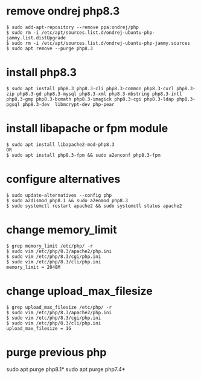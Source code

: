 # remove ondrej php8.3
```
$ sudo add-apt-repository --remove ppa:ondrej/php
$ sudo rm -i /etc/apt/sources.list.d/ondrej-ubuntu-php-jammy.list.distUpgrade 
$ sudo rm -i /etc/apt/sources.list.d/ondrej-ubuntu-php-jammy.sources
$ sudo apt remove --purge php8.3
```

# install php8.3
```
$ sudo apt install php8.3 php8.3-cli php8.3-common php8.3-curl php8.3-zip php8.3-gd php8.3-mysql php8.3-xml php8.3-mbstring php8.3-intl php8.3-gmp php8.3-bcmath php8.3-imagick php8.3-cgi php8.3-ldap php8.3-pgsql php8.3-dev  libmcrypt-dev php-pear 
```

# install libapache or fpm module
```
$ sudo apt install libapache2-mod-php8.3
OR
$ sudo apt install php8.3-fpm && sudo a2enconf php8.3-fpm
```

# configure alternatives
```
$ sudo update-alternatives --config php
$ sudo a2dismod php8.1 && sudo a2enmod php8.3
$ sudo systemctl restart apache2 && sudo systemctl status apache2
```

# change memory_limit
```
$ grep memory_limit /etc/php/ -r
$ sudo vim /etc/php/8.3/apache2/php.ini
$ sudo vim /etc/php/8.3/cgi/php.ini
$ sudo vim /etc/php/8.3/cli/php.ini
memory_limit = 2048M
```

# change upload_max_filesize
```
$ grep upload_max_filesize /etc/php/ -r
$ sudo vim /etc/php/8.3/apache2/php.ini
$ sudo vim /etc/php/8.3/cgi/php.ini
$ sudo vim /etc/php/8.3/cli/php.ini
upload_max_filesize = 1G
```
# purge previous php
sudo apt purge php8.1*
sudo apt purge php7.4*

